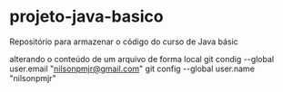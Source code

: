 # projeto-java-basico
Repositório para armazenar o código do curso de Java básic

alterando o conteúdo de um arquivo de forma local
git condig --global user.email "nilsonpmjr@gmail.com"
git config --global user.name "nilsonpmjr"